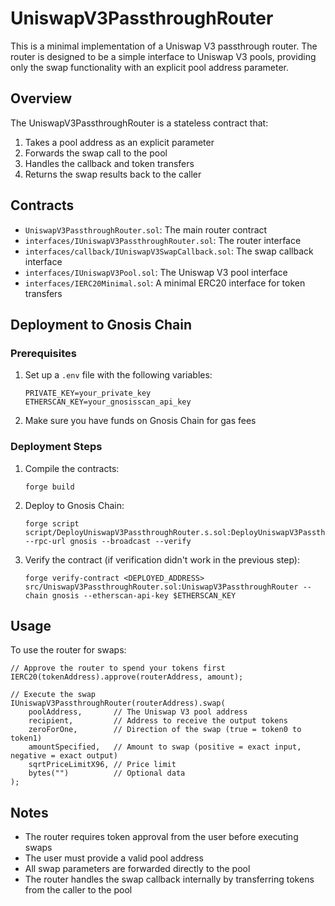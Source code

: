 # UniswapV3PassthroughRouter

This is a minimal implementation of a Uniswap V3 passthrough router. The router is designed to be a simple interface to Uniswap V3 pools, providing only the swap functionality with an explicit pool address parameter.

## Overview

The UniswapV3PassthroughRouter is a stateless contract that:

1. Takes a pool address as an explicit parameter
2. Forwards the swap call to the pool
3. Handles the callback and token transfers
4. Returns the swap results back to the caller

## Contracts

- `UniswapV3PassthroughRouter.sol`: The main router contract
- `interfaces/IUniswapV3PassthroughRouter.sol`: The router interface
- `interfaces/callback/IUniswapV3SwapCallback.sol`: The swap callback interface
- `interfaces/IUniswapV3Pool.sol`: The Uniswap V3 pool interface
- `interfaces/IERC20Minimal.sol`: A minimal ERC20 interface for token transfers

## Deployment to Gnosis Chain

### Prerequisites

1. Set up a `.env` file with the following variables:
   ```
   PRIVATE_KEY=your_private_key
   ETHERSCAN_KEY=your_gnosisscan_api_key
   ```

2. Make sure you have funds on Gnosis Chain for gas fees

### Deployment Steps

1. Compile the contracts:
   ```
   forge build
   ```

2. Deploy to Gnosis Chain:
   ```
   forge script script/DeployUniswapV3PassthroughRouter.s.sol:DeployUniswapV3PassthroughRouter --rpc-url gnosis --broadcast --verify
   ```

3. Verify the contract (if verification didn't work in the previous step):
   ```
   forge verify-contract <DEPLOYED_ADDRESS> src/UniswapV3PassthroughRouter.sol:UniswapV3PassthroughRouter --chain gnosis --etherscan-api-key $ETHERSCAN_KEY
   ```

## Usage

To use the router for swaps:

```solidity
// Approve the router to spend your tokens first
IERC20(tokenAddress).approve(routerAddress, amount);

// Execute the swap
IUniswapV3PassthroughRouter(routerAddress).swap(
    poolAddress,       // The Uniswap V3 pool address
    recipient,         // Address to receive the output tokens
    zeroForOne,        // Direction of the swap (true = token0 to token1)
    amountSpecified,   // Amount to swap (positive = exact input, negative = exact output)
    sqrtPriceLimitX96, // Price limit
    bytes("")          // Optional data
);
```

## Notes

- The router requires token approval from the user before executing swaps
- The user must provide a valid pool address
- All swap parameters are forwarded directly to the pool
- The router handles the swap callback internally by transferring tokens from the caller to the pool 